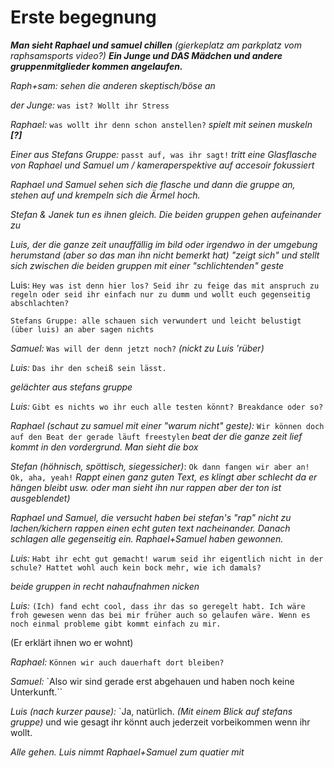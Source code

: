 Erste begegnung
==================


*__Man sieht Raphael und samuel chillen__ (gierkeplatz am parkplatz vom raphsamsports video?) __Ein Junge und DAS Mädchen und andere gruppenmitglieder kommen angelaufen.__*

*Raph+sam: sehen die anderen skeptisch/böse an*


*der Junge:* `was ist? Wollt ihr Stress`

*Raphael:* `was wollt ihr denn schon anstellen?`
*spielt mit seinen muskeln __[?]__*

*Einer aus Stefans Gruppe:* `passt auf, was ihr sagt!` *tritt eine Glasflasche von Raphael und Samuel um / kameraperspektive auf accesoir fokussiert*

*Raphael und Samuel sehen sich die flasche und dann die gruppe an, stehen auf und krempeln sich die Ärmel hoch.*

*Stefan & Janek tun es ihnen gleich. Die beiden gruppen gehen aufeinander zu*

*Luis, der die ganze zeit unauffällig im bild oder irgendwo in der umgebung herumstand (aber so das man ihn nicht bemerkt hat) "zeigt sich" und stellt sich zwischen die beiden gruppen mit einer "schlichtenden" geste*

Luis: `Hey was ist denn hier los? Seid ihr zu feige das mit anspruch zu regeln oder seid ihr einfach nur zu dumm und wollt euch gegenseitig abschlachten?`

`Stefans Gruppe: alle schauen sich verwundert und leicht belustigt (über luis) an aber sagen nichts`

*Samuel:* `Was will der denn jetzt noch?` *(nickt zu Luis 'rüber)*

*Luis:* `Das ihr den scheiß sein lässt.`

*gelächter aus stefans gruppe*

*Luis:* `Gibt es nichts wo ihr euch alle testen könnt? Breakdance oder so?`

*Raphael (schaut zu samuel mit einer "warum nicht" geste):* `Wir können doch auf den Beat der gerade läuft freestylen` *beat der die ganze zeit lief kommt in den vordergrund. Man sieht die box*

*Stefan (höhnisch, spöttisch, siegessicher)*: `Ok dann fangen wir aber an! Ok, aha, yeah!`
*Rappt einen ganz guten Text, es klingt aber schlecht da er hängen bleibt usw. oder man sieht ihn nur rappen aber der ton ist ausgeblendet)*

*Raphael und Samuel, die versucht haben bei stefan's "rap" nicht zu lachen/kichern rappen einen echt guten text nacheinander. Danach schlagen alle gegenseitig ein. Raphael+Samuel haben gewonnen.*

*Luis:* `Habt ihr echt gut gemacht! warum seid ihr eigentlich nicht in der schule? Hattet wohl auch kein bock mehr, wie ich damals?`

*beide gruppen in recht nahaufnahmen nicken*

*Luis:* `(Ich) fand echt cool, dass ihr das so geregelt habt. Ich wäre froh gewesen wenn das bei mir früher auch so gelaufen wäre. Wenn es  noch einmal probleme gibt kommt einfach zu mir.`

(Er erklärt ihnen wo er wohnt)

*Raphael:* `Können wir auch dauerhaft dort bleiben?`

*Samuel:* `Also wir sind gerade erst abgehauen und haben noch keine Unterkunft.``

*Luis (nach kurzer pause):* `Ja, natürlich. *(Mit einem Blick auf stefans gruppe)* und wie gesagt ihr könnt auch jederzeit vorbeikommen wenn ihr wollt.


*Alle gehen. Luis nimmt Raphael+Samuel zum quatier mit*

